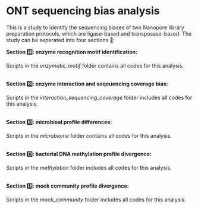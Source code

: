# ONT sequencing bias analysis
This is a study to identify the sequencing biases of two Nanopore library preparation protocols, which are ligase-based and transposase-based. The study can be seperated into four sections 📝:


**Section 1️⃣: enzyme recognition motif identification:**

Scripts in the *enzymatic_motif* folder contains all codes for this analysis.
<br/><br/>

**Section 2️⃣: enzyme interaction and seqeuencing coverage bias:**

Scripts in the *interaction_sequencing_coverage* folder includes all codes for this analysis.
<br/><br/>

**Section 3️⃣: microbioal profile differences:**

Scripts in the *microbiome* folder contains all codes for this analysis.
<br/><br/>

**Section 4️⃣: bacterial DNA methylation profile divergence:**

Scripts in the *methylation* folder includes all codes for this analysis.
<br/><br/>

**Section 5️⃣: mock community profile divergence:**

Scripts in the *mock_community* folder includes all codes for this analysis.
